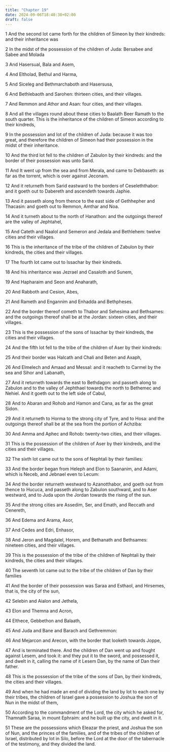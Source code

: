 ```yaml
---
title: "Chapter 19"
date: 2024-09-06T18:40:38+02:00
draft: false
---
```




1 And the second lot came forth for the children of Simeon by their kindreds: and their inheritance was

2 In the midst of the possession of the children of Juda: Bersabee and Sabee and Molada

3 And Hasersual, Bala and Asem,

4 And Eltholad, Bethul and Harma,

5 And Siceleg and Bethmarchaboth and Hasersusa,

6 And Bethlebaoth and Sarohen: thirteen cities, and their villages.

7 And Remmon and Athor and Asan: four cities, and their villages.

8 And all the villages round about these cities to Baalath Beer Ramath to the south quarter. This is the inheritance of the children of Simeon according to their kindreds,

9 In the possession and lot of the children of Juda: because it was too great, and therefore the children of Simeon had their possession in the midst of their inheritance.

10 And the third lot fell to the children of Zabulon by their kindreds: and the border of their possession was unto Sarid.

11 And It went up from the sea and from Merala, and came to Debbaseth: as far as the torrent, which is over against Jeconam.

12 And it returneth from Sarid eastward to the borders of Ceseleththabor: and it goeth out to Dabereth and ascendeth towards Japhie.

13 And it passeth along from thence to the east side of Gethhepher and Thacasin: and goeth out to Remmon, Amthar and Noa.

14 And it turneth about to the north of Hanathon: and the outgoings thereof are the valley of Jephtahel,

15 And Cateth and Naalol and Semeron and Jedala and Bethlehem: twelve cities and their villages.

16 This is the inheritance of the tribe of the children of Zabulon by their kindreds, the cities and their villages.

17 The fourth lot came out to Issachar by their kindreds.

18 And his inheritance was Jezrael and Casaloth and Sunem,

19 And Hapharaim and Seon and Anaharath,

20 And Rabboth and Cesion, Abes,

21 And Rameth and Engannim and Enhadda and Bethpheses.

22 And the border thereof cometh to Thabor and Sehesima and Bethsames: and the outgoings thereof shall be at the Jordan: sixteen cities, and their villages.

23 This is the possession of the sons of Issachar by their kindreds, the cities and their villages.

24 And the fifth lot fell to the tribe of the children of Aser by their kindreds:

25 And their border was Halcath and Chali and Beten and Axaph,

26 And Elmelech and Amaad and Messal: and it reacheth to Carmel by the sea and Sihor and Labanath,

27 And it returneth towards the east to Bethdagon: and passeth along to Zabulon and to the valley of Jephthael towards the north to Bethemec and Nehiel. And it goeth out to the left side of Cabul,

28 And to Abaran and Rohob and Hamon and Cana, as far as the great Sidon.

29 And it returneth to Horma to the strong city of Tyre, and to Hosa: and the outgoings thereof shall be at the sea from the portion of Achziba:

30 And Amma and Aphec and Rohob: twenty-two cities, and their villages.

31 This is the possession of the children of Aser by their kindreds, and the cities and their villages.

32 The sixth lot came out to the sons of Nephtali by their families:

33 And the border began from Heleph and Elon to Saananim, and Adami, which is Neceb, and Jebnael even to Lecum:

34 And the border returneth westward to Azanotthabor, and goeth out from thence to Hucuca, and passeth along to Zabulon southward, and to Aser westward, and to Juda upon the Jordan towards the rising of the sun.

35 And the strong cities are Assedim, Ser, and Emath, and Reccath and Cenereth,

36 And Edema and Arama, Asor,

37 And Cedes and Edri, Enhasor,

38 And Jeron and Magdalel, Horem, and Bethanath and Bethsames: nineteen cities, and their villages.

39 This is the possession of the tribe of the children of Nephtali by their kindreds, the cities and their villages.

40 The seventh lot came out to the tribe of the children of Dan by their families

41 And the border of their possession was Saraa and Esthaol, and Hirsemes, that is, the city of the sun,

42 Selebin and Aialon and Jethela,

43 Elon and Themna and Acron,

44 Elthece, Gebbethon and Balaath,

45 And Juda and Bane and Barach and Gethremmon:

46 And Mejarcon and Arecon, with the border that looketh towards Joppe,

47 And is terminated there. And the children of Dan went up and fought against Lesem, and took it: and they put it to the sword, and possessed it, and dwelt in it, calling the name of it Lesem Dan, by the name of Dan their father.

48 This is the possession of the tribe of the sons of Dan, by their kindreds, the cities and their villages.

49 And when he had made an end of dividing the land by lot to each one by their tribes, the children of Israel gave a possession to Joshua the son of Nun in the midst of them,

50 According to the commandment of the Lord, the city which he asked for, Thamnath Saraa, in mount Ephraim: and he built up the city, and dwelt in it.

51 These are the possessions which Eleazar the priest, and Joshua the son of Nun, and the princes of the families, and of the tribes of the children of Israel, distributed by lot in Silo, before the Lord at the door of the tabernacle of the testimony, and they divided the land.

